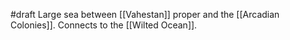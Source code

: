 #draft 
Large sea between [[Vahestan]] proper and the [[Arcadian Colonies]].
Connects to the [[Wilted Ocean]].